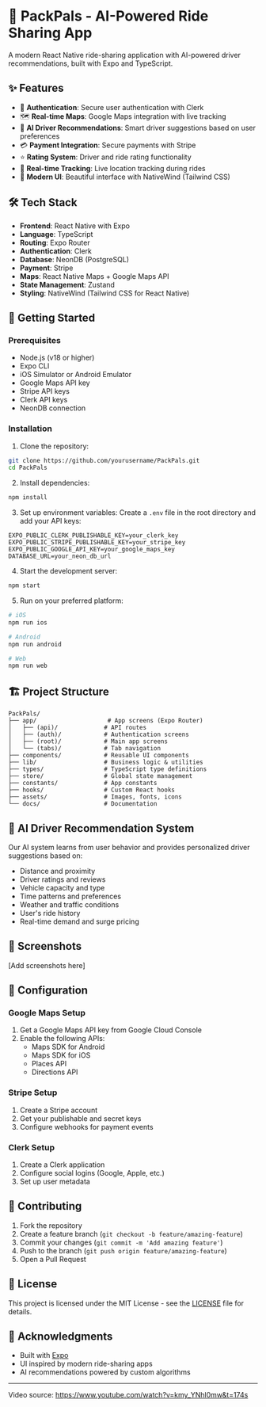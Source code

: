 # 🚗 PackPals - AI-Powered Ride Sharing App

A modern React Native ride-sharing application with AI-powered driver recommendations, built with Expo and TypeScript.

## ✨ Features

- 🔐 **Authentication**: Secure user authentication with Clerk
- 🗺️ **Real-time Maps**: Google Maps integration with live tracking
- 🤖 **AI Driver Recommendations**: Smart driver suggestions based on user preferences
- 💳 **Payment Integration**: Secure payments with Stripe
- ⭐ **Rating System**: Driver and ride rating functionality
- 📱 **Real-time Tracking**: Live location tracking during rides
- 🎨 **Modern UI**: Beautiful interface with NativeWind (Tailwind CSS)

## 🛠️ Tech Stack

- **Frontend**: React Native with Expo
- **Language**: TypeScript
- **Routing**: Expo Router
- **Authentication**: Clerk
- **Database**: NeonDB (PostgreSQL)
- **Payment**: Stripe
- **Maps**: React Native Maps + Google Maps API
- **State Management**: Zustand
- **Styling**: NativeWind (Tailwind CSS for React Native)

## 🚀 Getting Started

### Prerequisites

- Node.js (v18 or higher)
- Expo CLI
- iOS Simulator or Android Emulator
- Google Maps API key
- Stripe API keys
- Clerk API keys
- NeonDB connection

### Installation

1. Clone the repository:
```bash
git clone https://github.com/yourusername/PackPals.git
cd PackPals
```

2. Install dependencies:
```bash
npm install
```

3. Set up environment variables:
Create a `.env` file in the root directory and add your API keys:
```env
EXPO_PUBLIC_CLERK_PUBLISHABLE_KEY=your_clerk_key
EXPO_PUBLIC_STRIPE_PUBLISHABLE_KEY=your_stripe_key
EXPO_PUBLIC_GOOGLE_API_KEY=your_google_maps_key
DATABASE_URL=your_neon_db_url
```

4. Start the development server:
```bash
npm start
```

5. Run on your preferred platform:
```bash
# iOS
npm run ios

# Android
npm run android

# Web
npm run web
```

## 🏗️ Project Structure

```
PackPals/
├── app/                    # App screens (Expo Router)
│   ├── (api)/             # API routes
│   ├── (auth)/            # Authentication screens
│   ├── (root)/            # Main app screens
│   └── (tabs)/            # Tab navigation
├── components/            # Reusable UI components
├── lib/                   # Business logic & utilities
├── types/                 # TypeScript type definitions
├── store/                 # Global state management
├── constants/             # App constants
├── hooks/                 # Custom React hooks
├── assets/                # Images, fonts, icons
└── docs/                  # Documentation
```

## 🤖 AI Driver Recommendation System

Our AI system learns from user behavior and provides personalized driver suggestions based on:

- Distance and proximity
- Driver ratings and reviews
- Vehicle capacity and type
- Time patterns and preferences
- Weather and traffic conditions
- User's ride history
- Real-time demand and surge pricing

## 📱 Screenshots

[Add screenshots here]

## 🔧 Configuration

### Google Maps Setup
1. Get a Google Maps API key from Google Cloud Console
2. Enable the following APIs:
   - Maps SDK for Android
   - Maps SDK for iOS
   - Places API
   - Directions API

### Stripe Setup
1. Create a Stripe account
2. Get your publishable and secret keys
3. Configure webhooks for payment events

### Clerk Setup
1. Create a Clerk application
2. Configure social logins (Google, Apple, etc.)
3. Set up user metadata

## 🤝 Contributing

1. Fork the repository
2. Create a feature branch (`git checkout -b feature/amazing-feature`)
3. Commit your changes (`git commit -m 'Add amazing feature'`)
4. Push to the branch (`git push origin feature/amazing-feature`)
5. Open a Pull Request

## 📄 License

This project is licensed under the MIT License - see the [LICENSE](LICENSE) file for details.

## 🙏 Acknowledgments

- Built with [Expo](https://expo.dev/)
- UI inspired by modern ride-sharing apps
- AI recommendations powered by custom algorithms

---

Video source: https://www.youtube.com/watch?v=kmy_YNhl0mw&t=174s
